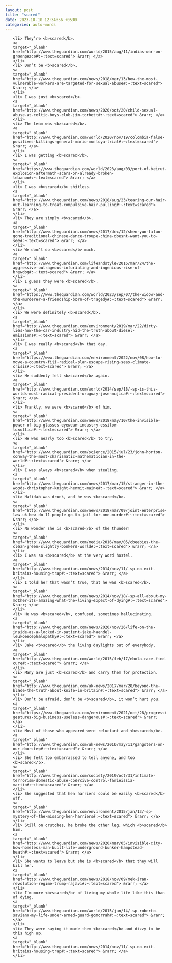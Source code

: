 ```yaml
---
layout: post
title: "scared"
date: 2023-10-10 12:34:56 +0530
categories: auto-words
---
```

<ol>

    <li> They’re <b>scared</b>.
    <a 
    target="_blank" 
    href="http://www.theguardian.com/world/2015/aug/11/indias-war-on-greenpeace#:~:text=scared"> &rarr; </a>
    </li>
    <li> Don’t be <b>scared</b>.
    <a 
    target="_blank" 
    href="http://www.theguardian.com/news/2018/mar/13/how-the-most-vulnerable-workers-are-targeted-for-sexual-abuse#:~:text=scared"> &rarr; </a>
    </li>
    <li> I was just <b>scared</b>.
    <a 
    target="_blank" 
    href="http://www.theguardian.com/news/2020/oct/20/child-sexual-abuse-at-celtic-boys-club-jim-torbett#:~:text=scared"> &rarr; </a>
    </li>
    <li> The team was <b>scared</b>.
    <a 
    target="_blank" 
    href="http://www.theguardian.com/world/2020/nov/19/colombia-false-positives-killings-general-mario-montoya-trial#:~:text=scared"> &rarr; </a>
    </li>
    <li> I was getting <b>scared</b>.
    <a 
    target="_blank" 
    href="https://www.theguardian.com/world/2023/aug/03/port-of-beirut-explosion-aftermath-scars-on-already-broken-lebanon#:~:text=scared"> &rarr; </a>
    </li>
    <li> I was <b>scared</b> shitless.
    <a 
    target="_blank" 
    href="http://www.theguardian.com/news/2018/aug/23/tearing-our-hair-out-learning-to-treat-compulsive-hair-pulling#:~:text=scared"> &rarr; </a>
    </li>
    <li> They are simply <b>scared</b>.
    <a 
    target="_blank" 
    href="http://www.theguardian.com/news/2017/dec/12/shen-yun-falun-gong-traditional-chinese-dance-troupe-china-doesnt-want-you-to-see#:~:text=scared"> &rarr; </a>
    </li>
    <li> We don’t do <b>scared</b> much.
    <a 
    target="_blank" 
    href="http://www.theguardian.com/lifeandstyle/2016/mar/24/the-aggressive-outrageous-infuriating-and-ingenious-rise-of-brewdog#:~:text=scared"> &rarr; </a>
    </li>
    <li> I guess they were <b>scared</b>.
    <a 
    target="_blank" 
    href="https://www.theguardian.com/world/2023/sep/07/the-widow-and-the-murderer-a-friendship-born-of-tragedy#:~:text=scared"> &rarr; </a>
    </li>
    <li> We were definitely <b>scared</b>.
    <a 
    target="_blank" 
    href="http://www.theguardian.com/environment/2019/mar/22/dirty-lies-how-the-car-industry-hid-the-truth-about-diesel-emissions#:~:text=scared"> &rarr; </a>
    </li>
    <li> I was really <b>scared</b> that day.
    <a 
    target="_blank" 
    href="https://www.theguardian.com/environment/2022/nov/08/how-to-move-a-country-fiji-radical-plan-escape-rising-seas-climate-crisis#:~:text=scared"> &rarr; </a>
    </li>
    <li> He suddenly felt <b>scared</b> again.
    <a 
    target="_blank" 
    href="http://www.theguardian.com/world/2014/sep/18/-sp-is-this-worlds-most-radical-president-uruguay-jose-mujica#:~:text=scared"> &rarr; </a>
    </li>
    <li> Frankly, we were <b>scared</b> of him.
    <a 
    target="_blank" 
    href="http://www.theguardian.com/news/2018/may/10/the-invisible-power-of-big-glasses-eyewear-industry-essilor-luxottica#:~:text=scared"> &rarr; </a>
    </li>
    <li> He was nearly too <b>scared</b> to try.
    <a 
    target="_blank" 
    href="http://www.theguardian.com/science/2015/jul/23/john-horton-conway-the-most-charismatic-mathematician-in-the-world#:~:text=scared"> &rarr; </a>
    </li>
    <li> I was always <b>scared</b> when stealing.
    <a 
    target="_blank" 
    href="http://www.theguardian.com/news/2017/mar/15/stranger-in-the-woods-christopher-knight-hermit-maine#:~:text=scared"> &rarr; </a>
    </li>
    <li> Hafidah was drunk, and he was <b>scared</b>.
    <a 
    target="_blank" 
    href="http://www.theguardian.com/news/2018/mar/09/joint-enterprise-law-uk-how-do-11-people-go-to-jail-for-one-murder#:~:text=scared"> &rarr; </a>
    </li>
    <li> No wonder she is <b>scared</b> of the thunder!
    <a 
    target="_blank" 
    href="http://www.theguardian.com/media/2016/may/05/cbeebies-the-clean-green-slightly-bonkers-world#:~:text=scared"> &rarr; </a>
    </li>
    <li> I was so <b>scared</b> at the very word hostel.
    <a 
    target="_blank" 
    href="http://www.theguardian.com/news/2014/nov/11/-sp-no-exit-britains-housing-trap#:~:text=scared"> &rarr; </a>
    </li>
    <li> I told her that wasn’t true, that he was <b>scared</b>.
    <a 
    target="_blank" 
    href="http://www.theguardian.com/news/2014/nov/18/-sp-all-about-my-mother-its-amazing-what-the-living-expect-of-dying#:~:text=scared"> &rarr; </a>
    </li>
    <li> He was <b>scared</b>, confused, sometimes hallucinating.
    <a 
    target="_blank" 
    href="http://www.theguardian.com/news/2020/nov/26/life-on-the-inside-as-a-locked-in-patient-jake-haendel-leukoencephalopathy#:~:text=scared"> &rarr; </a>
    </li>
    <li> Jake <b>scared</b> the living daylights out of everybody.
    <a 
    target="_blank" 
    href="http://www.theguardian.com/world/2015/feb/17/ebola-race-find-cure#:~:text=scared"> &rarr; </a>
    </li>
    <li> Many are just <b>scared</b> and carry them for protection.
    <a 
    target="_blank" 
    href="http://www.theguardian.com/uk-news/2017/mar/28/beyond-the-blade-the-truth-about-knife-in-britain#:~:text=scared"> &rarr; </a>
    </li>
    <li> Don’t be afraid, don’t be <b>scared</b>, it won’t hurt you.
    <a 
    target="_blank" 
    href="https://www.theguardian.com/environment/2021/oct/28/progressive-gestures-big-business-useless-dangerous#:~:text=scared"> &rarr; </a>
    </li>
    <li> Most of those who appeared were reluctant and <b>scared</b>.
    <a 
    target="_blank" 
    href="http://www.theguardian.com/uk-news/2016/may/11/gangsters-on-our-doorstep#:~:text=scared"> &rarr; </a>
    </li>
    <li> She felt too embarrassed to tell anyone, and too <b>scared</b>.
    <a 
    target="_blank" 
    href="http://www.theguardian.com/society/2019/oct/31/intimate-terrorism-domestic-abuse-coercive-control-farieissia-martin#:~:text=scared"> &rarr; </a>
    </li>
    <li> She suggested that hen harriers could be easily <b>scared</b> off.
    <a 
    target="_blank" 
    href="http://www.theguardian.com/environment/2015/jan/13/-sp-mystery-of-the-missing-hen-harriers#:~:text=scared"> &rarr; </a>
    </li>
    <li> Still on crutches, he broke the other leg, which <b>scared</b> him.
    <a 
    target="_blank" 
    href="http://www.theguardian.com/news/2020/mar/05/invisible-city-how-homeless-man-built-life-underground-bunker-hampstead-heath#:~:text=scared"> &rarr; </a>
    </li>
    <li> She wants to leave but she is <b>scared</b> that they will kill her.
    <a 
    target="_blank" 
    href="http://www.theguardian.com/news/2018/nov/09/mek-iran-revolution-regime-trump-rajavi#:~:text=scared"> &rarr; </a>
    </li>
    <li> I’m more <b>scared</b> of living my whole life like this than of dying.
    <a 
    target="_blank" 
    href="http://www.theguardian.com/world/2015/jan/14/-sp-roberto-saviano-my-life-under-armed-guard-gomorrah#:~:text=scared"> &rarr; </a>
    </li>
    <li> They were saying it made them <b>scared</b> and dizzy to be this high up.
    <a 
    target="_blank" 
    href="http://www.theguardian.com/news/2014/nov/11/-sp-no-exit-britains-housing-trap#:~:text=scared"> &rarr; </a>
    </li>